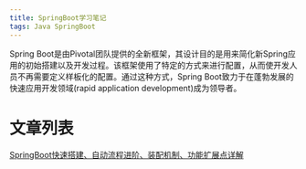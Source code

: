 ```yaml
---
title: SpringBoot学习笔记
tags: Java SpringBoot
---
```


Spring Boot是由Pivotal团队提供的全新框架，其设计目的是用来简化新Spring应用的初始搭建以及开发过程。该框架使用了特定的方式来进行配置，从而使开发人员不再需要定义样板化的配置。通过这种方式，Spring Boot致力于在蓬勃发展的快速应用开发领域(rapid application development)成为领导者。

<!--more-->

# 文章列表

[SpringBoot快速搭建、自动流程进阶、装配机制、功能扩展点详解](https://baijiahao.baidu.com/s?id=1710584960591919459&wfr=spider&for=pc)
